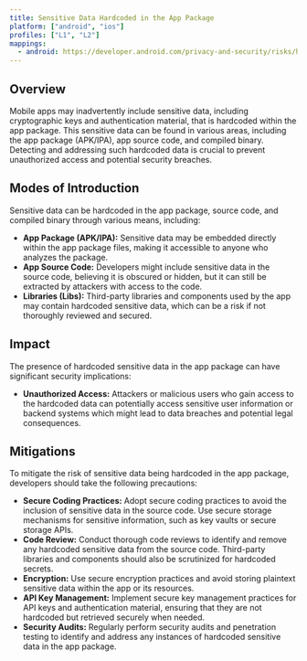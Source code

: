 ```yaml
---
title: Sensitive Data Hardcoded in the App Package
platform: ["android", "ios"]
profiles: ["L1", "L2"]
mappings:
  - android: https://developer.android.com/privacy-and-security/risks/hardcoded-cryptographic-secrets
---
```


## Overview

Mobile apps may inadvertently include sensitive data, including cryptographic keys and authentication material, that is hardcoded within the app package. This sensitive data can be found in various areas, including the app package (APK/IPA), app source code, and compiled binary. Detecting and addressing such hardcoded data is crucial to prevent unauthorized access and potential security breaches.

## Modes of Introduction

Sensitive data can be hardcoded in the app package, source code, and compiled binary through various means, including:

- **App Package (APK/IPA):** Sensitive data may be embedded directly within the app package files, making it accessible to anyone who analyzes the package.
- **App Source Code:** Developers might include sensitive data in the source code, believing it is obscured or hidden, but it can still be extracted by attackers with access to the code.
- **Libraries (Libs):** Third-party libraries and components used by the app may contain hardcoded sensitive data, which can be a risk if not thoroughly reviewed and secured.

## Impact

The presence of hardcoded sensitive data in the app package can have significant security implications:

- **Unauthorized Access:** Attackers or malicious users who gain access to the hardcoded data can potentially access sensitive user information or backend systems which might lead to data breaches and potential legal consequences.

## Mitigations

To mitigate the risk of sensitive data being hardcoded in the app package, developers should take the following precautions:

- **Secure Coding Practices:** Adopt secure coding practices to avoid the inclusion of sensitive data in the source code. Use secure storage mechanisms for sensitive information, such as key vaults or secure storage APIs.
- **Code Review:** Conduct thorough code reviews to identify and remove any hardcoded sensitive data from the source code. Third-party libraries and components should also be scrutinized for hardcoded secrets.
- **Encryption:** Use secure encryption practices and avoid storing plaintext sensitive data within the app or its resources.
- **API Key Management:** Implement secure key management practices for API keys and authentication material, ensuring that they are not hardcoded but retrieved securely when needed.
- **Security Audits:** Regularly perform security audits and penetration testing to identify and address any instances of hardcoded sensitive data in the app package.
